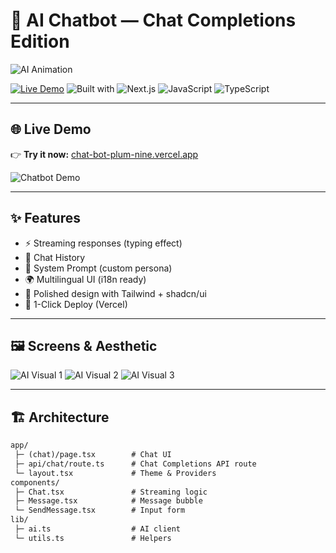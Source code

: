 # 🤖 AI Chatbot — Chat Completions Edition

![AI Animation](https://media.giphy.com/media/bAI7Zt5T4BxwO/giphy.gif)

[![Live Demo](https://img.shields.io/badge/Live%20Demo-Open%20Now-00CC88?style=for-the-badge&logo=vercel)](https://chat-bot-plum-nine.vercel.app/)
![Built with](https://img.shields.io/badge/Chat%20Completions-API-8A2BE2?style=for-the-badge&logo=openai)
![Next.js](https://img.shields.io/badge/Next.js-14-000?style=for-the-badge&logo=next.js)
![JavaScript](https://img.shields.io/badge/JavaScript-ES6+-F7DF1E?style=for-the-badge&logo=javascript)
![TypeScript](https://img.shields.io/badge/TypeScript-5-3178C6?style=for-the-badge&logo=typescript)

---

## 🌐 Live Demo

👉 **Try it now:** [chat-bot-plum-nine.vercel.app](https://chat-bot-plum-nine.vercel.app/)

![Chatbot Demo](https://media.giphy.com/media/Kc1L5Kw6ut8xWx6sSX/giphy.gif)

---

## ✨ Features

- ⚡ Streaming responses (typing effect)
- 🧩 Chat History
- 🧠 System Prompt (custom persona)
- 🌍 Multilingual UI (i18n ready)
- 🎨 Polished design with Tailwind + shadcn/ui
- 🚀 1-Click Deploy (Vercel)

---

## 🖼️ Screens & Aesthetic

![AI Visual 1](https://media.giphy.com/media/duzpaTbCUy9Vu/giphy.gif)
![AI Visual 2](https://media.giphy.com/media/fwbZnTftCXVocKzfxR/giphy.gif)
![AI Visual 3](https://media.giphy.com/media/coxQHKASG60HrHtvkt/giphy.gif)

---

## 🏗️ Architecture

```txt
app/
 ├─ (chat)/page.tsx        # Chat UI
 ├─ api/chat/route.ts      # Chat Completions API route
 └─ layout.tsx             # Theme & Providers
components/
 ├─ Chat.tsx               # Streaming logic
 ├─ Message.tsx            # Message bubble
 └─ SendMessage.tsx        # Input form
lib/
 ├─ ai.ts                  # AI client
 └─ utils.ts               # Helpers
